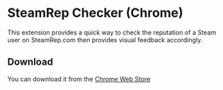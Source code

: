 SteamRep Checker (Chrome)
==========================

This extension provides a quick way to check the reputation of a Steam user on SteamRep.com then provides visual
feedback accordingly.

Download
--------

You can download it from the [Chrome Web Store](https://chrome.google.com/webstore/detail/steamrep-checker/egnijmkeaaclmednfcjhmhangbfipidf)
